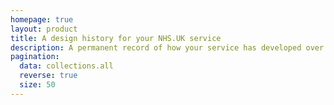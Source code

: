 ```yaml
---
homepage: true
layout: product
title: A design history for your NHS.UK service
description: A permanent record of how your service has developed over time.
pagination:
  data: collections.all
  reverse: true
  size: 50
---
```

